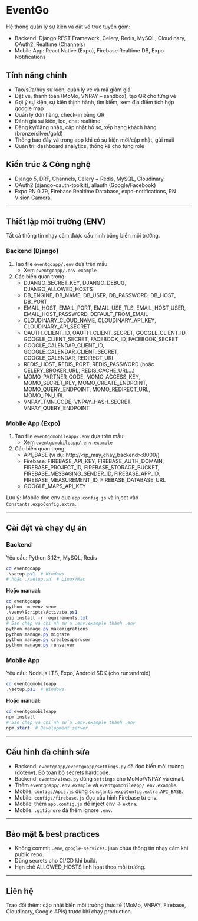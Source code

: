 # EventGo

Hệ thống quản lý sự kiện và đặt vé trực tuyến gồm:
- Backend: Django REST Framework, Celery, Redis, MySQL, Cloudinary, OAuth2, Realtime (Channels)
- Mobile App: React Native (Expo), Firebase Realtime DB, Expo Notifications

## Tính năng chính
- Tạo/sửa/hủy sự kiện, quản lý vé và mã giảm giá
- Đặt vé, thanh toán (MoMo, VNPAY – sandbox), tạo QR cho từng vé
- Gợi ý sự kiện, sự kiện thịnh hành, tìm kiếm, xem địa điểm tích hợp google map
- Quản lý đơn hàng, check-in bằng QR
- Đánh giá sự kiện, lọc, chat realtime
- Đăng ký/đăng nhập, cập nhật hồ sơ, xếp hạng khách hàng (bronze/silver/gold)
- Thông báo đẩy và trong app khi có sự kiện mới/cập nhật, gửi mail
- Quản trị: dashboard analytics, thống kê cho từng role

## Kiến trúc & Công nghệ
- Django 5, DRF, Channels, Celery + Redis, MySQL, Cloudinary
- OAuth2 (django-oauth-toolkit), allauth (Google/Facebook)
- Expo RN 0.79, Firebase Realtime Database, expo-notifications, RN Vision Camera

---

## Thiết lập môi trường (ENV)

Tất cả thông tin nhạy cảm được cấu hình bằng biến môi trường.

### Backend (Django)
1) Tạo file `eventgoapp/.env` dựa trên mẫu:
	- Xem `eventgoapp/.env.example`
2) Các biến quan trọng:
	- DJANGO_SECRET_KEY, DJANGO_DEBUG, DJANGO_ALLOWED_HOSTS
	- DB_ENGINE, DB_NAME, DB_USER, DB_PASSWORD, DB_HOST, DB_PORT
	- EMAIL_HOST, EMAIL_PORT, EMAIL_USE_TLS, EMAIL_HOST_USER, EMAIL_HOST_PASSWORD, DEFAULT_FROM_EMAIL
	- CLOUDINARY_CLOUD_NAME, CLOUDINARY_API_KEY, CLOUDINARY_API_SECRET
	- OAUTH_CLIENT_ID, OAUTH_CLIENT_SECRET, GOOGLE_CLIENT_ID, GOOGLE_CLIENT_SECRET, FACEBOOK_ID, FACEBOOK_SECRET
	- GOOGLE_CALENDAR_CLIENT_ID, GOOGLE_CALENDAR_CLIENT_SECRET, GOOGLE_CALENDAR_REDIRECT_URI
	- REDIS_HOST, REDIS_PORT, REDIS_PASSWORD (hoặc CELERY_BROKER_URL, REDIS_CACHE_URL…)
	- MOMO_PARTNER_CODE, MOMO_ACCESS_KEY, MOMO_SECRET_KEY, MOMO_CREATE_ENDPOINT, MOMO_QUERY_ENDPOINT, MOMO_REDIRECT_URL, MOMO_IPN_URL
	- VNPAY_TMN_CODE, VNPAY_HASH_SECRET, VNPAY_QUERY_ENDPOINT

### Mobile App (Expo)
1) Tạo file `eventgomobileapp/.env` dựa trên mẫu:
	- Xem `eventgomobileapp/.env.example`
2) Các biến quan trọng:
	- API_BASE (ví dụ: http://<ip_may_chay_backend>:8000/)
	- Firebase: FIREBASE_API_KEY, FIREBASE_AUTH_DOMAIN, FIREBASE_PROJECT_ID, FIREBASE_STORAGE_BUCKET, FIREBASE_MESSAGING_SENDER_ID, FIREBASE_APP_ID, FIREBASE_MEASUREMENT_ID, FIREBASE_DATABASE_URL
	- GOOGLE_MAPS_API_KEY

Lưu ý: Mobile đọc env qua `app.config.js` và inject vào `Constants.expoConfig.extra`.

---

## Cài đặt và chạy dự án

### Backend
Yêu cầu: Python 3.12+, MySQL, Redis

```powershell
cd eventgoapp
.\setup.ps1  # Windows
# hoặc ./setup.sh  # Linux/Mac
```

**Hoặc manual:**
```powershell
cd eventgoapp
python -m venv venv
.\venv\Scripts\Activate.ps1
pip install -r requirements.txt
# Sao chép và chỉnh sửa .env.example thành .env
python manage.py makemigrations
python manage.py migrate
python manage.py createsuperuser
python manage.py runserver
```

### Mobile App
Yêu cầu: Node.js LTS, Expo, Android SDK (cho run:android)

```powershell
cd eventgomobileapp
.\setup.ps1  # Windows
```

**Hoặc manual:**
```powershell
cd eventgomobileapp
npm install
# Sao chép và chỉnh sửa .env.example thành .env
npm start  # Development server
```

---

## Cấu hình đã chỉnh sửa
- Backend: `eventgoapp/eventgoapp/settings.py` đã đọc biến môi trường (dotenv). Bỏ toàn bộ secrets hardcode.
- Backend: `events/views.py` dùng `settings` cho MoMo/VNPAY và email.
- Thêm `eventgoapp/.env.example` và `eventgomobileapp/.env.example`.
- Mobile: `configs/Apis.js` dùng `Constants.expoConfig.extra.API_BASE`.
- Mobile: `configs/firebase.js` đọc cấu hình Firebase từ env.
- Mobile: thêm `app.config.js` để inject env -> `extra`.
- Mobile: `.gitignore` đã thêm ignore `.env`.

---

## Bảo mật & best practices
- Không commit `.env`, `google-services.json` chứa thông tin nhạy cảm khi public repo.
- Dùng secrets cho CI/CD khi build.
- Hạn chế ALLOWED_HOSTS linh hoạt theo môi trường.

---

## Liên hệ
Trao đổi thêm: cập nhật biến môi trường thực tế (MoMo, VNPAY, Firebase, Cloudinary, Google APIs) trước khi chạy production.
